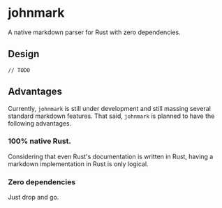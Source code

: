 johnmark
========

A native markdown parser for Rust with zero dependencies.

Design
------

    // TODO


Advantages
----------

Currently, `johnmark` is still under development and still massing several
standard markdown features. That said, `johnmark` is planned to have the
following advantages.

### 100% native Rust. ###

Considering that even Rust's documentation is written in Rust, having a markdown
implementation in Rust is only logical.

### Zero dependencies ###

Just drop and go.
